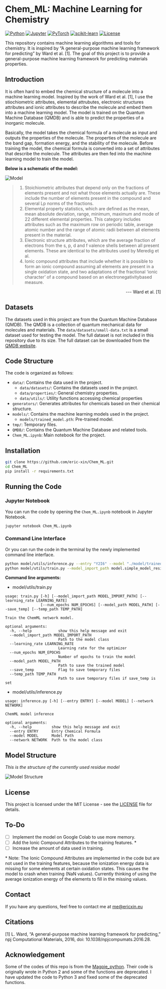 # Chem_ML: Machine Learning for Chemistry

[![Python](https://img.shields.io/badge/Python-3776AB?logo=python&logoColor=white)](https://www.python.org/)
[![Jupyter](https://img.shields.io/badge/Jupyter-F37626?logo=jupyter&logoColor=white)](https://jupyter.org/)
[![PyTorch](https://img.shields.io/badge/PyTorch-EE4C2C?logo=pytorch&logoColor=white)](https://pytorch.org/)
[![scikit-learn](https://img.shields.io/badge/scikit--learn-F7931E?logo=scikit-learn&logoColor=white)](https://scikit-learn.org/)
[![License](https://img.shields.io/badge/License-MIT-blue.svg)](https://opensource.org/licenses/MIT)

This repository contains machine learning algorithms and tools for chemistry. It is inspired by “A general-purpose machine learning framework for predicting” by Ward et al. [1]. The goal of this project is to provide a general-purpose machine learning framework for predicting materials properties.

## Introduction
It is often hard to embed the chemical structure of a molecule into a machine learning model. Inspired by the work of Ward et al. [1], I use the stiochiometric attributes, elemental attrubutes, electronic structures attributes and ionic attributes to describe the molecule and embed them into a machine learning model. The model is trained on the Quantum Machine Database (QMDB) and is able to predict the properties of a inorganic molecule.

Basically, the model takes the chemical formula of a molecule as input and outputs the properties of the molecule. The properties of the molecule are the band gap, formation energy, and the stability of the molecule. Before training the model, the chemical formula is converted into a set of attributes that describe the molecule. The attributes are then fed into the machine learning model to train the model.

**Below is a schematic of the model:**

![Model](./assets/img/model.png)

> 1. Stoichiometric attributes that depend only on the fractions of elements present and not what those elements actually are. These include the number of elements present in the compound and several Lp norms of the fractions.  
> 2. Elemental property statistics, which are defined as the mean, mean absolute deviation, range, minimum, maximum and mode of 22 different elemental properties. This category includes attributes such as the maximum row on periodic table, average atomic number and the range of atomic radii between all elements present in the material.  
> 3. Electronic structure attributes, which are the average fraction of electrons from the s, p, d and f valence shells between all present elements. These are identical to the attributes used by Meredig et al.
> 4. Ionic compound attributes that include whether it is possible to form an ionic compound assuming all elements are present in a single oxidation state, and two adaptations of the fractional ‘ionic character’ of a compound based on an electronegativitybased measure.

<p align="right">--- Ward et al. [1]</p>

## Datasets
The datasets used in this project are from the Quantum Machine Database (QMDB). The QMDB is a collection of quantum mechanical data for molecules and materials. The `data/datasets/small-data.txt` is a small dataset used for testing the model. The full dataset is not included in this repository due to its size. The full dataset can be downloaded from the [QMDB website](http://quantum-machine.org/datasets/).

## Code Structure

The code is organized as follows:

- `data/`: Contains the data used in the project.
  - `data/datasets/`: Contains the datasets used in the project.
  - `data/properties/`: General chemistry properties.
  - `data/utils/`: Utility functions accessing chemical properties
- `generators/`: Generates attributes for chemicals based on their chemical structure.
- `models/`: Contains the machine learning models used in the project.
  - `models/trained_model.pth`: Pre-trained model.
- `tmp/`: Temporary files.
- `QMDB/`: Contains the Quantum Machine Database and related tools.
- `Chem_ML.ipynb`: Main notebook for the project.

## Installation
```bash
git clone https://github.com/eric-xin/Chem_ML.git
cd Chem_ML
pip install -r requirements.txt
```

## Running the Code

### Jupyter Notebook
You can run the code by opening the `Chem_ML.ipynb` notebook in Jupyter Notebook.

```bash
jupyter notebook Chem_ML.ipynb
```

### Command Line Interface
Or you can run the code in the terminal by the newly implemented command line interface.

```bash
python model/utils/inference.py --entry "Y2I6" --model "./model/trained_model.pth"
python model/utils/train.py --model_import_path model.simple_model_residue.Net --learning_rate 0.001 --num_epochs 1000 --model_path model/ --save_temp --temp_path tmp/
```

**Command line arguments:**
- model/utils/train.py
```
usage: train.py [-h] [--model_import_path MODEL_IMPORT_PATH] [--learning_rate LEARNING_RATE]
                [--num_epochs NUM_EPOCHS] [--model_path MODEL_PATH] [--save_temp] [--temp_path TEMP_PATH]

Train the ChemML network model.

optional arguments:
  -h, --help            show this help message and exit
  --model_import_path MODEL_IMPORT_PATH
                        Path to the model class
  --learning_rate LEARNING_RATE
                        Learning rate for the optimizer
  --num_epochs NUM_EPOCHS
                        Number of epochs to train the model
  --model_path MODEL_PATH
                        Path to save the trained model
  --save_temp           Flag to save temporary files
  --temp_path TEMP_PATH
                        Path to save temporary files if save_temp is set
```

- model/utils/inference.py
```
usage: inference.py [-h] [--entry ENTRY] [--model MODEL] [--network NETWORK]

ChemML model inference

optional arguments:
  -h, --help         show this help message and exit
  --entry ENTRY      Entry Chemical Formula
  --model MODEL      Model Path
  --network NETWORK  Path to the model class
```

## Model Structure
*This is the structure of the currently used residue model*

![Model Structure](./assets/img/model_structure.png)

## License
This project is licensed under the MIT License - see the [LICENSE](LICENSE) file for details.

## To-Do
- [ ] Implement the model on Google Colab to use more memory.
- [ ] Add the Ionic Compound Attributes to the training features. *
- [ ] Increase the amount of data used in training.

\* Note: The Ionic Compound Attributes are implemented in the code but are not used in the training features, because the ionization energy data is missing for some elements at certain oxidation states. This causes the model to crash when training (NaN values). Currently thinking of using the average ionization energy of the elements to fill in the missing values.

## Contact
If you have any questions, feel free to contact me at [me@ericxin.eu](mailto:me@ericxin.eu)

## Citations
[1] L. Ward, “A general-purpose machine learning framework for predicting,” npj Computational Materials, 2016, doi: 10.1038/npjcompumats.2016.28.

## Acknowledgement
Some of the codes of this repo is from the [Magpie_python](https://github.com/ramv2/magpie_python). Their code is originally wrote in Python 2 and some of the functions are deprecated. I have updated the code to Python 3 and fixed some of the deprecated functions.